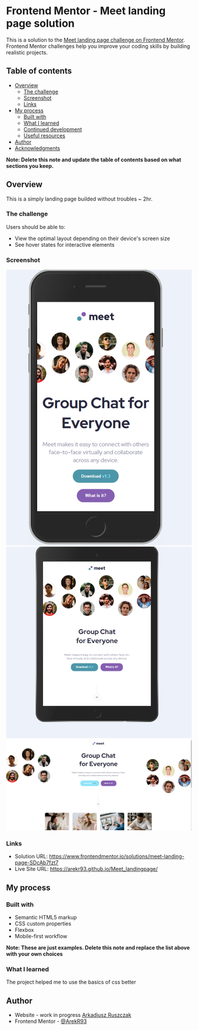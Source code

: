 # Frontend Mentor - Meet landing page solution

This is a solution to the [Meet landing page challenge on Frontend Mentor](https://www.frontendmentor.io/challenges/meet-landing-page-rbTDS6OUR). Frontend Mentor challenges help you improve your coding skills by building realistic projects. 


## Table of contents

- [Overview](#overview)
  - [The challenge](#the-challenge)
  - [Screenshot](#screenshot)
  - [Links](#links)
- [My process](#my-process)
  - [Built with](#built-with)
  - [What I learned](#what-i-learned)
  - [Continued development](#continued-development)
  - [Useful resources](#useful-resources)
- [Author](#author)
- [Acknowledgments](#acknowledgments)

**Note: Delete this note and update the table of contents based on what sections you keep.**

## Overview
This is a simply landing page builded without troubles ~ 2hr. 
### The challenge

Users should be able to:

- View the optimal layout depending on their device's screen size
- See hover states for interactive elements

### Screenshot

![Mobile Version.](./design/mobile-version.png)
![Tablet Version.](./design/tablet-version.png)
![Desktop Version.](./design/desktop-version.png)


### Links

- Solution URL: https://www.frontendmentor.io/solutions/meet-landing-page-SDcAb7fzt7
- Live Site URL: https://arekr93.github.io/Meet_landingpage/

## My process

### Built with

- Semantic HTML5 markup
- CSS custom properties
- Flexbox
- Mobile-first workflow

**Note: These are just examples. Delete this note and replace the list above with your own choices**

### What I learned

The project helped me to use the basics of css better


## Author

- Website - work in progress [Arkadiusz Ruszczak](https://www.your-site.com)
- Frontend Mentor - [@ArekR93](https://www.frontendmentor.io/profile/ArekR93)



